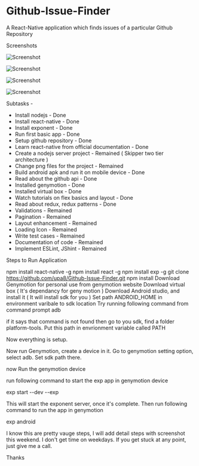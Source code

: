 # Github-Issue-Finder
A React-Native application which finds issues of a particular Github Repository


Screenshots 

![Screenshot](screenshots/1.jpeg)

![Screenshot](screenshots/2.jpeg)

![Screenshot](screenshots/3.jpeg)

![Screenshot](screenshots/4.jpeg)



Subtasks -

* Install nodejs - Done
* Install react-native - Done
* Install exponent - Done
* Run first basic app - Done
* Setup github repository - Done
* Learn react-native from official documentation - Done
* Create a nodejs server project - Remained ( Skipper two tier architecture )
* Change png files for the project - Remained
* Build android apk and run it on mobile device - Done
* Read about the github api - Done
* Installed genymotion - Done
* Installed virtual box - Done
* Watch tutorials on flex basics and layout - Done
* Read about redux, redux patterns - Done
* Validations - Remained
* Pagination - Remained
* Layout enhancement - Remained
* Loading Icon - Remained 
* Write test cases - Remained
* Documentation of code - Remained 
* Implement ESLint, JShint - Remained   


Steps to Run Application 

npm install react-native -g
npm install react -g
npm install exp -g 
git clone https://github.com/upa8/Github-Issue-Finder.git
npm install 
Download Genymotion for personal use from genymotion website 
Download virtual box ( It's dependancy for geny motion )
Download Android studio, and install it ( It will install sdk for you )
Set path ANDROID_HOME in environment varibale to sdk location 
Try running following command from command prompt 
adb 

if it says that command is not found then go to you sdk, find a folder platform-tools. 
Put this path in envrionment variable called PATH

Now everything is setup. 

Now run Genymotion, create a device in it. Go to genymotion setting option, 
select adb. Set sdk path there. 

now Run the genymotion device 

run following command to start the exp app in genymotion device 

exp start --dev --exp

This will start the exponent server, once it's complete. 
Then run following command to run the app in genymotion

exp android 


I know this are pretty vauge steps, I will add detail steps with screenshot this weekend. 
I don't get time on weekdays. If you get stuck at any point, just give me a call. 

Thanks

